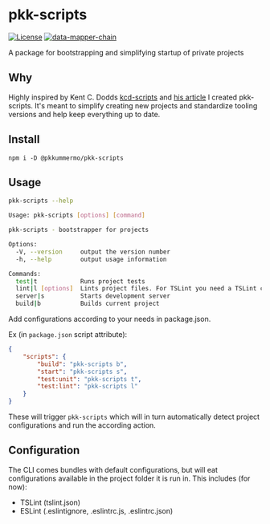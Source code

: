# pkk-scripts

[![License](https://img.shields.io/badge/License-Apache%202.0-blue.svg)](https://opensource.org/licenses/Apache-2.0)
[![data-mapper-chain](https://img.shields.io/npm/v/@pkkummermo/pkk-scripts.svg)](https://www.npmjs.com/package/@pkkummermo/pkk-scripts)


A package for bootstrapping and simplifying startup of private projects

## Why
Highly inspired by Kent C. Dodds [kcd-scripts](https://github.com/kentcdodds/kcd-scripts) and [his article](https://blog.kentcdodds.com/automation-without-config-412ab5e47229) I created pkk-scripts. It's meant to simplify creating new projects and standardize tooling versions and help keep everything up to date. 

## Install

```
npm i -D @pkkummermo/pkk-scripts
```

## Usage

```bash
pkk-scripts --help

Usage: pkk-scripts [options] [command]

pkk-scripts - bootstrapper for projects

Options:
  -V, --version     output the version number
  -h, --help        output usage information

Commands:
  test|t            Runs project tests
  lint|l [options]  Lints project files. For TSLint you need a TSLint configuration file.
  server|s          Starts development server
  build|b           Builds current project
  ```

  Add configurations according to your needs in package.json.

  Ex (in `package.json` script attribute):
  ```json
  {
      "scripts": {
          "build": "pkk-scripts b",
          "start": "pkk-scripts s",
          "test:unit": "pkk-scripts t",
          "test:lint": "pkk-scripts l"
      }
  }
  ```

  These will trigger `pkk-scripts` which will in turn automatically detect project configurations and run the according action.

## Configuration

The CLI comes bundles with default configurations, but will eat configurations available in the project folder it is run in. This includes (for now):

* TSLint (tslint.json)
* ESLint (.eslintignore, .eslintrc.js, .eslintrc.json)
